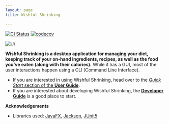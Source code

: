 ```yaml
---
layout: page
title: Wishful Shrinking

---
```


[![CI Status](https://github.com/se-edu/addressbook-level3/workflows/Java%20CI/badge.svg)](https://github.com/AY2021S1-CS2103T-W10-2/tp/actions)
[![codecov](https://codecov.io/gh/se-edu/addressbook-level3/branch/master/graph/badge.svg)](https://codecov.io/gh/AY2021S1-CS2103T-W10-2/tp)

![Ui](images/Ui.png)

**Wishful Shrinking is a desktop application for managing your diet, keeping track of your on-hand ingredients, recipes, as well as the food you’ve eaten (along with their calories).** While it has a GUI, most of the user interactions happen using a CLI (Command Line Interface).

* If you are interested in using Wishful Shrinking, head over to the [_Quick Start_ section of the **User Guide**](https://ay2021s1-cs2103t-w10-2.github.io/tp/UserGuide.html#quick-start).
* If you are interested about developing Wishful Shrinking, the [**Developer Guide**](https://ay2021s1-cs2103t-w10-2.github.io/tp/DeveloperGuide.html) is a good place to start.


**Acknowledgements**

* Libraries used: [JavaFX](https://openjfx.io/), [Jackson](https://github.com/FasterXML/jackson), [JUnit5](https://github.com/junit-team/junit5)

